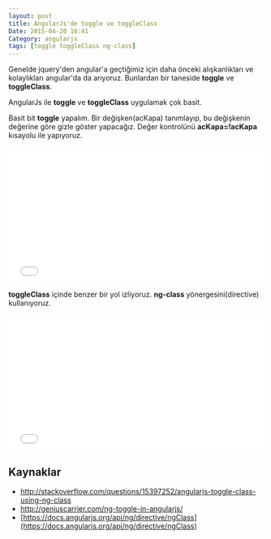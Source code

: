 ```yaml
---
layout: post
title: AngularJs'de toggle ve toggleClass
Date: 2015-04-20 16:41
Category: angularjs
tags: [toggle toggleClass ng-class]
---
```


Genelde jquery'den angular'a geçtiğimiz için daha önceki alışkanlıkları ve kolaylıkları angular'da da arıyoruz. Bunlardan bir taneside **toggle** ve **toggleClass**.

AngularJs ile **toggle** ve **toggleClass** uygulamak çok basit.

Basit bit **toggle** yapalım. Bir değişken(acKapa) tanımlayıp, bu değişkenin değerine göre gizle göster yapacağız. Değer kontrolünü **acKapa=!acKapa** kısayolu ile yapıyoruz.

<iframe height='268' scrolling='no' src='//codepen.io/fatihhayri/embed/PqYyjX/?height=268&theme-id=13521' frameborder='no' allowtransparency='true' allowfullscreen='true' style='width: 100%;'>
</iframe>

**toggleClass** içinde benzer bir yol izliyoruz. **ng-class** yönergesini(directive) kullanıyoruz.

<iframe height='268' scrolling='no' src='//codepen.io/fatihhayri/embed/GJKYOw/?height=268&theme-id=13521' frameborder='no' allowtransparency='true' allowfullscreen='true' style='width: 100%;'>
</iframe>

## Kaynaklar

 - http://stackoverflow.com/questions/15397252/angularjs-toggle-class-using-ng-class
 - http://geniuscarrier.com/ng-toggle-in-angularjs/
 - [https://docs.angularjs.org/api/ng/directive/ngClass](https://docs.angularjs.org/api/ng/directive/ngClass)